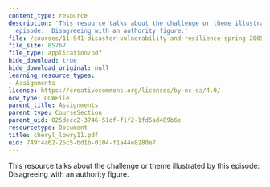 ```yaml
---
content_type: resource
description: 'This resource talks about the challenge or theme illustrated by this
  episode:  Disagreeing with an authority figure.'
file: /courses/11-941-disaster-vulnerability-and-resilience-spring-2005/749f4a6225c5bd1b0104f1a44e8280e7_cheryl_lowry11.pdf
file_size: 85767
file_type: application/pdf
hide_download: true
hide_download_original: null
learning_resource_types:
- Assignments
license: https://creativecommons.org/licenses/by-nc-sa/4.0/
ocw_type: OCWFile
parent_title: Assignments
parent_type: CourseSection
parent_uid: 025decc2-3746-51df-f1f2-1fd5ad489b6e
resourcetype: Document
title: cheryl_lowry11.pdf
uid: 749f4a62-25c5-bd1b-0104-f1a44e8280e7
---
```

This resource talks about the challenge or theme illustrated by this episode:  Disagreeing with an authority figure.